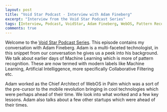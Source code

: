 ```yaml
---
layout: post
title: "Void Star Podcast - Interview with Adam Fineberg"
excerpt: "Interview from the Void Star Podcast Series"
tags: [Interview, Podcast, VoidStar, Adam Fineberg, WebOS, Pattern Recognition, OS, Design]
comments: true
---
```

Welcome to the [Void Star Podcast Series](http://www.mycpu.org/about-interviews). This episode contains my conversation with Adam Fineberg. Adam is a multi-faceted technologist, in this snippet from our conversation he gives us a peek into his background. We talk about earlier days of Machine Learning which is more of pattern recognition. These are now termed with modern labels like Machine Learning, Artificial Intelliggence, more specifically Collaborative Filtering etc.

Adam worked as the Chief Architect of WebOS in Palm which was a sort of the pre-cursor to the mobile revolution bringing in cool technologies which were perhaps ahead of their time. We look into what worked and a few key lessons. Adam also talks about a few other startups which were ahead of their times.
